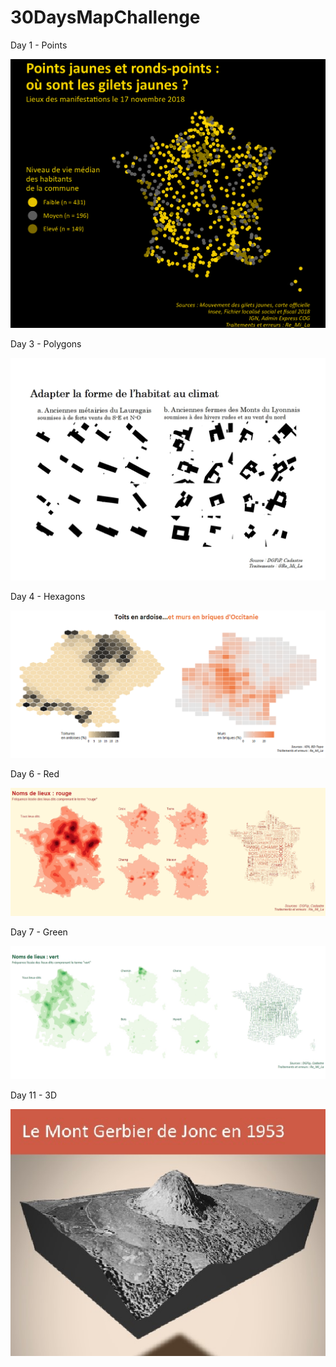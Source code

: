 # 30DaysMapChallenge

Day 1 - Points

![GJ](https://github.com/RL31/30DaysMapChallenge2021/blob/9592f9c6d211a42b4748a525251cbfc1a60b0aea/sorties/giletsjaunes.jpeg)

Day 3 - Polygons

![habitat](https://github.com/RL31/30DaysMapChallenge2021/blob/9592f9c6d211a42b4748a525251cbfc1a60b0aea/sorties/polygons.jpg)

Day 4 - Hexagons

![ardoises](https://github.com/RL31/30DaysMapChallenge2021/blob/9592f9c6d211a42b4748a525251cbfc1a60b0aea/sorties/toits_et_murs_ok.jpg)

Day 6 - Red

![rouge](https://github.com/RL31/30DaysMapChallenge2021/blob/9592f9c6d211a42b4748a525251cbfc1a60b0aea/sorties/montage_rouge_ok.jpeg)

Day 7 - Green

![vert](https://github.com/RL31/30DaysMapChallenge2021/blob/9592f9c6d211a42b4748a525251cbfc1a60b0aea/sorties/montage_vert.jpeg)

Day 11 - 3D

![Gerbier](https://github.com/RL31/30DaysMapChallenge2021/blob/501334b424457c69a6cfa4e5d0f062b2b5a1d7f3/sorties/J11%20-%203D%20-%20Gerbier_ok.jpeg)